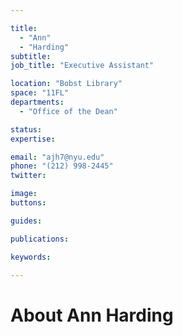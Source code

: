 ```yaml
---

title:
  - "Ann"
  - "Harding"
subtitle: 
job_title: "Executive Assistant"

location: "Bobst Library"
space: "11FL"
departments:
  - "Office of the Dean"

status: 
expertise:

email: "ajh7@nyu.edu"
phone: "(212) 998-2445"
twitter: 

image: 
buttons:

guides:

publications:

keywords:

---
```


# About Ann Harding


